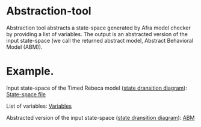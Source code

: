 # Abstraction-tool

Abstraction tool abstracts a state-space generated by Afra model checker by providing a list of variables.
The output is an abstracted version of the input state-space (we call the returned abstract model, Abstract Behavioral Model (ABM)).

# Example.

Input state-space of the Timed Rebeca model (<a href="https://github.com/fereidoun-moradi/Abstraction-tool/blob/main/OneRoomTemp_mode_diagram.png">state dransition diagram</a>): <a href="https://github.com/fereidoun-moradi/Abstraction-tool/blob/main/OneRoomTemp_mode.statespace">State-space file</a>

List of variables:  <a href="https://github.com/fereidoun-moradi/Abstraction-tool/blob/main/input.txt">Variables</a>

Abstracted version of the input state-space (<a href="https://github.com/fereidoun-moradi/Abstraction-tool/blob/main/miniModel_tempSystem.png">state dransition diagram</a>): <a href="https://github.com/fereidoun-moradi/Abstraction-tool/blob/main/miniModel_tempSystem.statespace">ABM</a>  


